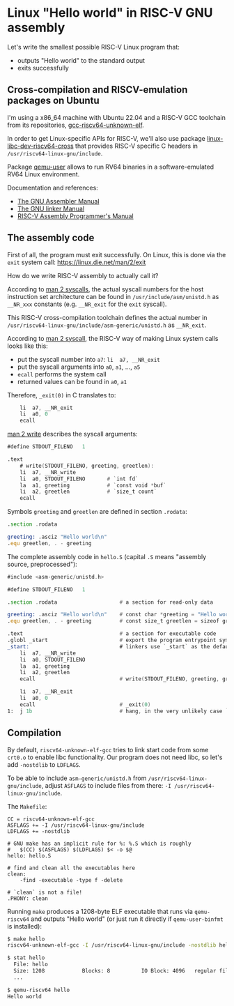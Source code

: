# Linux "Hello world" in RISC-V GNU assembly

Let's write the smallest possible RISC-V Linux program that:

- outputs "Hello world" to the standard output
- exits successfully


## Cross-compilation and RISCV-emulation packages on Ubuntu

I'm using a x86\_64 machine with Ubuntu 22.04 and a RISC-V GCC toolchain from its repositories, 
[gcc-riscv64-unknown-elf](https://packages.ubuntu.com/jammy/gcc-riscv64-unknown-elf).

In order to get Linux-specific APIs for RISC-V, we'll also use
package [linux-libc-dev-riscv64-cross](https://packages.ubuntu.com/jammy/linux-libc-dev-riscv64-cross)
that provides RISC-V specific C headers in `/usr/riscv64-linux-gnu/include`.

Package [qemu-user](https://packages.ubuntu.com/jammy/qemu-user) allows to run RV64 binaries 
in a software-emulated RV64 Linux environment.

Documentation and references:

- [The GNU Assembler Manual](https://sourceware.org/binutils/docs/as.html)
- [The GNU linker Manual](https://sourceware.org/binutils/docs/ld/)
- [RISC-V Assembly Programmer's Manual](https://github.com/riscv-non-isa/riscv-asm-manual)


## The assembly code

First of all, the program must exit successfully. On Linux, this is done via 
the `exit` system call: <https://linux.die.net/man/2/exit>

How do we write RISC-V assembly to actually call it?

According to [man 2 syscalls](https://man7.org/linux/man-pages/man2/syscalls.2.html),
the actual syscall numbers for the host instruction set architecture can be found
in `/usr/include/asm/unistd.h` as `__NR_xxx` constants (e.g. `__NR_exit` for the `exit` syscall).

This RISC-V cross-compilation toolchain defines the actual number in 
`/usr/riscv64-linux-gnu/include/asm-generic/unistd.h` as `__NR_exit`.

According to [man 2 syscall](https://man7.org/linux/man-pages/man2/syscall.2.html),
the RISC-V way of making Linux system calls looks like this:

  + put the syscall number into `a7`: `li  a7, __NR_exit`
  + put the syscall arguments into `a0`, `a1`, ..., `a5`
  + `ecall` performs the system call
  + returned values can be found in `a0`, `a1`

Therefore, `_exit(0)` in C translates to:

```asm
    li  a7, __NR_exit
    li  a0, 0
    ecall
```

[man 2 write](https://man7.org/linux/man-pages/man2/write.2.html) describes the syscall arguments:

```asm
#define STDOUT_FILENO   1

.text
    # write(STDOUT_FILENO, greeting, greetlen):
    li  a7, __NR_write
    li  a0, STDOUT_FILENO       # `int fd`
    la  a1, greeting            # `const void *buf`
    li  a2, greetlen            # `size_t count`
    ecall
```

Symbols `greeting` and `greetlen` are defined in section `.rodata`:

```asm
.section .rodata

greeting: .asciz "Hello world\n"
.equ greetlen, . - greeting
```

The complete assembly code in `hello.S` (capital `.S` means "assembly source, preprocessed"):

```asm
#include <asm-generic/unistd.h>

#define STDOUT_FILENO   1

.section .rodata                    # a section for read-only data

greeting: .asciz "Hello world\n"    # const char *greeting = "Hello world\n";
.equ greetlen, . - greeting         # const size_t greetlen = sizeof greeting;

.text                               # a section for executable code
.globl _start                       # export the program entrypoint symbol for the linker
_start:                             # linkers use `_start` as the default entrypoint
    li  a7, __NR_write
    li  a0, STDOUT_FILENO
    la  a1, greeting
    li  a2, greetlen
    ecall                           # write(STDOUT_FILENO, greeting, greetlen)

    li  a7, __NR_exit
    li  a0, 0
    ecall                           # _exit(0)
1:  j 1b                            # hang, in the very unlikely case `exit` failed
```


## Compilation

By default, `riscv64-unknown-elf-gcc` tries to link start code from some `crt0.o` to enable 
libc functionality. Our program does not need libc, so let's add `-nostdlib` to `LDFLAGS`.

To be able to include `asm-generic/unistd.h` from `/usr/riscv64-linux-gnu/include`, adjust
`ASFLAGS` to include files from there: `-I /usr/riscv64-linux-gnu/include`.

The `Makefile`:

```make
CC = riscv64-unknown-elf-gcc
ASFLAGS += -I /usr/riscv64-linux-gnu/include
LDFLAGS += -nostdlib

# GNU make has an implicit rule for %: %.S which is roughly
#   $(CC) $(ASFLAGS) $(LDFLAGS) $< -o $@
hello: hello.S

# find and clean all the executables here
clean:
    -find -executable -type f -delete

# `clean` is not a file!
.PHONY: clean

```

Running `make` produces a 1208-byte ELF executable that runs via `qemu-riscv64` and outputs
"Hello world" (or just run it directly if `qemu-user-binfmt` is installed):

```sh
$ make hello
riscv64-unknown-elf-gcc -I /usr/riscv64-linux-gnu/include -nostdlib hello.S -o hello

$ stat hello
  File: hello
  Size: 1208            Blocks: 8          IO Block: 4096   regular file
  ...

$ qemu-riscv64 hello
Hello world

```
